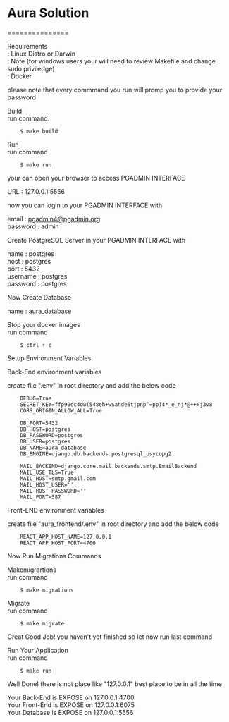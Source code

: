# Aura Solution 
===============

Requirements <br />
    : Linux Distro or Darwin  <br />
    : Note (for windows users your will need to review Makefile and change sudo priviledge) <br />
    : Docker <br />

please note that every commmand you run will promp you to provide your password <br />

Build<br />
run command:

```
    $ make build
```

Run <br />
run command

```
    $ make run
```

your can open your browser to access PGADMIN INTERFACE <br />

URL :  127.0.0.1:5556 <br />

now you can login to your PGADMIN INTERFACE with  <br />

email : pgadmin4@pgadmin.org <br />
password : admin <br />


Create PostgreSQL Server in your PGADMIN INTERFACE with <br />

name : postgres <br />
host : postgres <br />
port : 5432 <br />
username : postgres <br />
password : postgres <br />


Now Create Database  <br />

name : aura_database <br />


Stop your docker images <br />
run command

```
    $ ctrl + c
```

Setup Environment Variables <br />

Back-End environment variables <br />

create file ".env" in root directory and add the below code <br />

```
    DEBUG=True
    SECRET_KEY=ffp90ec4ow(548eh+w$ahde6tjpnp^=pp)4*_e_nj*@++xj3v8
    CORS_ORIGIN_ALLOW_ALL=True

    DB_PORT=5432
    DB_HOST=postgres
    DB_PASSWORD=postgres
    DB_USER=postgres
    DB_NAME=aura_database
    DB_ENGINE=django.db.backends.postgresql_psycopg2

    MAIL_BACKEND=django.core.mail.backends.smtp.EmailBackend
    MAIL_USE_TLS=True
    MAIL_HOST=smtp.gmail.com
    MAIL_HOST_USER=''
    MAIL_HOST_PASSWORD=''
    MAIL_PORT=587
```

Front-END environment variables <br />

create file  "aura_frontend/.env" in root directory and add the below code <br />

```
    REACT_APP_HOST_NAME=127.0.0.1
    REACT_APP_HOST_PORT=4700
```

Now Run Migrations Commands  <br />

Makemigrartions <br />
run command

```
    $ make migrations
```

Migrate  <br />
run command

```
    $ make migrate
```

Great Good Job! you haven't yet finished so let now run last command  <br />

Run Your Application <br />
run command

```
    $ make run 
```

Well Done! there is not place like "127.0.0.1" best place to be in all the time <br />


Your Back-End is EXPOSE on 127.0.0.1:4700 <br />
Your Front-End is EXPOSE on 127.0.0.1:6075 <br />
Your Database is EXPOSE on 127.0.0.1:5556 <br />







